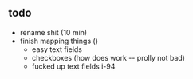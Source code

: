 ## todo

- rename shit (10 min)
- finish mapping things ()
  - easy text fields
  - checkboxes (how does work -- prolly not bad)
  - fucked up text fields i-94 
